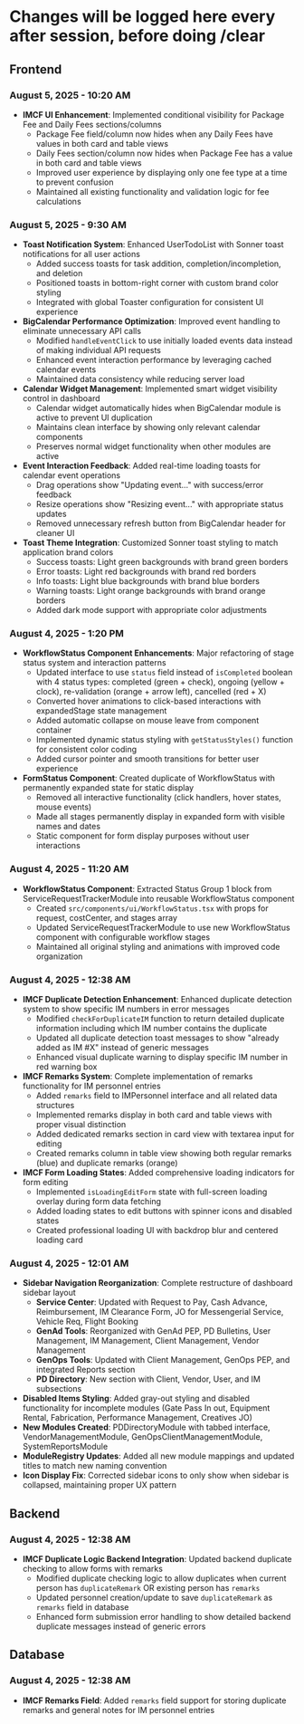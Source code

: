 # Changes will be logged here every after session, before doing /clear

## Frontend

### August 5, 2025 - 10:20 AM
- **IMCF UI Enhancement**: Implemented conditional visibility for Package Fee and Daily Fees sections/columns
  - Package Fee field/column now hides when any Daily Fees have values in both card and table views
  - Daily Fees section/column now hides when Package Fee has a value in both card and table views
  - Improved user experience by displaying only one fee type at a time to prevent confusion
  - Maintained all existing functionality and validation logic for fee calculations

### August 5, 2025 - 9:30 AM
- **Toast Notification System**: Enhanced UserTodoList with Sonner toast notifications for all user actions
  - Added success toasts for task addition, completion/incompletion, and deletion
  - Positioned toasts in bottom-right corner with custom brand color styling
  - Integrated with global Toaster configuration for consistent UI experience
- **BigCalendar Performance Optimization**: Improved event handling to eliminate unnecessary API calls
  - Modified `handleEventClick` to use initially loaded events data instead of making individual API requests
  - Enhanced event interaction performance by leveraging cached calendar events
  - Maintained data consistency while reducing server load
- **Calendar Widget Management**: Implemented smart widget visibility control in dashboard
  - Calendar widget automatically hides when BigCalendar module is active to prevent UI duplication
  - Maintains clean interface by showing only relevant calendar components
  - Preserves normal widget functionality when other modules are active
- **Event Interaction Feedback**: Added real-time loading toasts for calendar event operations
  - Drag operations show "Updating event..." with success/error feedback
  - Resize operations show "Resizing event..." with appropriate status updates
  - Removed unnecessary refresh button from BigCalendar header for cleaner UI
- **Toast Theme Integration**: Customized Sonner toast styling to match application brand colors
  - Success toasts: Light green backgrounds with brand green borders
  - Error toasts: Light red backgrounds with brand red borders  
  - Info toasts: Light blue backgrounds with brand blue borders
  - Warning toasts: Light orange backgrounds with brand orange borders
  - Added dark mode support with appropriate color adjustments

### August 4, 2025 - 1:20 PM
- **WorkflowStatus Component Enhancements**: Major refactoring of stage status system and interaction patterns
  - Updated interface to use `status` field instead of `isCompleted` boolean with 4 status types: completed (green + check), ongoing (yellow + clock), re-validation (orange + arrow left), cancelled (red + X)
  - Converted hover animations to click-based interactions with expandedStage state management
  - Added automatic collapse on mouse leave from component container
  - Implemented dynamic status styling with `getStatusStyles()` function for consistent color coding
  - Added cursor pointer and smooth transitions for better user experience
- **FormStatus Component**: Created duplicate of WorkflowStatus with permanently expanded state for static display
  - Removed all interactive functionality (click handlers, hover states, mouse events)
  - Made all stages permanently display in expanded form with visible names and dates
  - Static component for form display purposes without user interactions

### August 4, 2025 - 11:20 AM
- **WorkflowStatus Component**: Extracted Status Group 1 block from ServiceRequestTrackerModule into reusable WorkflowStatus component
  - Created `src/components/ui/WorkflowStatus.tsx` with props for request, costCenter, and stages array
  - Updated ServiceRequestTrackerModule to use new WorkflowStatus component with configurable workflow stages
  - Maintained all original styling and animations with improved code organization

### August 4, 2025 - 12:38 AM
- **IMCF Duplicate Detection Enhancement**: Enhanced duplicate detection system to show specific IM numbers in error messages
  - Modified `checkForDuplicateIM` function to return detailed duplicate information including which IM number contains the duplicate
  - Updated all duplicate detection toast messages to show "already added as IM #X" instead of generic messages
  - Enhanced visual duplicate warning to display specific IM number in red warning box
- **IMCF Remarks System**: Complete implementation of remarks functionality for IM personnel entries
  - Added `remarks` field to IMPersonnel interface and all related data structures
  - Implemented remarks display in both card and table views with proper visual distinction
  - Added dedicated remarks section in card view with textarea input for editing
  - Created remarks column in table view showing both regular remarks (blue) and duplicate remarks (orange)
- **IMCF Form Loading States**: Added comprehensive loading indicators for form editing
  - Implemented `isLoadingEditForm` state with full-screen loading overlay during form data fetching
  - Added loading states to edit buttons with spinner icons and disabled states
  - Created professional loading UI with backdrop blur and centered loading card

### August 4, 2025 - 12:01 AM
- **Sidebar Navigation Reorganization**: Complete restructure of dashboard sidebar layout
  - **Service Center**: Updated with Request to Pay, Cash Advance, Reimbursement, IM Clearance Form, JO for Messengerial Service, Vehicle Req, Flight Booking
  - **GenAd Tools**: Reorganized with GenAd PEP, PD Bulletins, User Management, IM Management, Client Management, Vendor Management
  - **GenOps Tools**: Updated with Client Management, GenOps PEP, and integrated Reports section
  - **PD Directory**: New section with Client, Vendor, User, and IM subsections
- **Disabled Items Styling**: Added gray-out styling and disabled functionality for incomplete modules (Gate Pass In out, Equipment Rental, Fabrication, Performance Management, Creatives JO)
- **New Modules Created**: PDDirectoryModule with tabbed interface, VendorManagementModule, GenOpsClientManagementModule, SystemReportsModule
- **ModuleRegistry Updates**: Added all new module mappings and updated titles to match new naming convention
- **Icon Display Fix**: Corrected sidebar icons to only show when sidebar is collapsed, maintaining proper UX pattern

## Backend

### August 4, 2025 - 12:38 AM
- **IMCF Duplicate Logic Backend Integration**: Updated backend duplicate checking to allow forms with remarks
  - Modified duplicate checking logic to allow duplicates when current person has `duplicateRemark` OR existing person has `remarks`
  - Updated personnel creation/update to save `duplicateRemark` as `remarks` field in database
  - Enhanced form submission error handling to show detailed backend duplicate messages instead of generic errors

## Database

### August 4, 2025 - 12:38 AM
- **IMCF Remarks Field**: Added `remarks` field support for storing duplicate remarks and general notes for IM personnel entries
